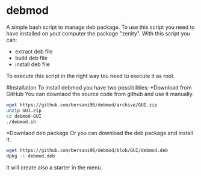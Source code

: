 debmod
======

A simple bash script to manage deb package. To use this script you need to have installed on yout computer the package "zenity".
With this script you can:
* extract deb file
* build deb file
* install deb file

To execute this script in the right way tou need tu execute it as root.

#Installation
To install debmod you have two possibilities:
*Download from GitHub
You can downlaod the source code from github and use it manually.
```sh
wget https://github.com/bersani96/debmod/archive/GUI.zip
unzip GUI.zip
cd debmod-GUI
./debmod.sh
```
*Downlaod deb package
Or you can download the deb package and install it.
```sh
wget https://github.com/bersani96/debmod/blob/GUI/debmod.deb
dpkg -i debmod.deb
```
It will create also a starter in the menù.
